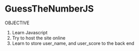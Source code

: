 # GuessTheNumberJS

OBJECTIVE

1. Learn Javascript
2. Try to host the site online
3. Learn to store user_name, and user_score to the back end
